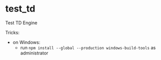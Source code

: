 # test_td
Test TD Engine

Tricks:
* on Windows:
    - run `npm install --global --production windows-build-tools` as administrator

